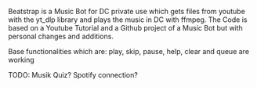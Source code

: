 Beatstrap is a Music Bot for DC private use which gets files from youtube with the yt_dlp library and plays the music in DC with ffmpeg. 
The Code is based on a Youtube Tutorial and a Github project of a Music Bot but with personal changes and additions. 

Base functionalities which are: play, skip, pause, help, clear and queue are working

TODO:
Musik Quiz? 
Spotify connection?

